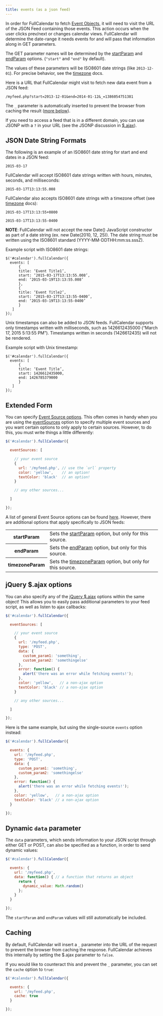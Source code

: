 ```yaml
---
title: events (as a json feed)
---
```


In order for FullCalendar to fetch [Event Objects](event-object), it will need to visit the URL of the JSON Feed containing those events. This action occurs when the user clicks prev/next or changes calendar views. FullCalendar will determine the date-range it needs events for and will pass that information along in GET parameters. 

The GET parameter names will be determined by the [startParam](startParam) and [endParam](endParam) options. (`"start"` and `"end"` by default).

The values of these parameters will be ISO8601 date strings (like `2013-12-01`). For precise behavior, see the [timezone](timezone) docs.

Here is a URL that FullCalendar might visit to fetch new data event from a JSON feed:

`/myfeed.php?start=2013-12-01&end=2014-01-12&_=1386054751381`

The `_` parameter is automatically inserted to prevent the browser from caching the result ([more below](#caching)).

If you need to access a feed that is in a different domain, you can use JSONP with a `?` in your URL (see the JSONP discussion in [$.ajax](http://api.jquery.com/jQuery.ajax/)).

## JSON Date String Formats

The following is an example of an ISO8601 date string for start and end dates in a JSON feed:

`2015-03-17`

FullCalendar will accept ISO8601 date strings written with hours, minutes, seconds, and milliseconds:

`2015-03-17T13:13:55.008`

FullCalendar also accepts ISO8601 date strings with a timezone offset (see [timezone](timezone) docs):

`2015-03-17T13:13:55+0800`

`2015-03-17T13:13:55-0400`

**NOTE**: FullCalendar will not accept the new Date() JavaScript constructor as part of a date string (ex. new Date(2010, 12, 25)). The date string must be written using the ISO8601 standard (YYYY-MM-DDTHH:mm:ss.sssZ).

Example script with ISO8601 date strings:

```
$('#calendar').fullCalendar({
  events: [
      {
      title: ‘Event Title1’,
      start: ‘2015-03-17T13:13:55.008’,
      end: ‘2015-03-19T13:13:55.008’
      },
      {
      title: ‘Event Title2’,
      start: ‘2015-03-17T13:13:55-0400’,
      end: ‘2015-03-19T13:13:55-0400’
      }
   ]
});
```

Unix timestamps can also be added to JSON feeds. FullCalendar supports only timestamps written with milliseconds, such as 1426612435000 (“March 17, 2015 5:13:55 PM”). Timestamps written in seconds (1426612435) will not be rendered.

Example script with Unix timestamp:

```
$('#calendar').fullCalendar({
  events: [
      {
      title: ‘Event Title’,
      start: 1426612435000, 
      end: 1426785379000
      }
   ]
});

```

## Extended Form

You can specify [Event Source options](event-source-object#options). This often comes in handy when you are using the [eventSources](eventSources) option to specify multiple event sources and you want certain options to only apply to certain sources. However, to do this, you must write things a little differently:

```js
$('#calendar').fullCalendar({

  eventSources: [

    // your event source
    {
      url: '/myfeed.php', // use the `url` property
      color: 'yellow',    // an option!
      textColor: 'black'  // an option!
    }

    // any other sources...

  ]

});
```

A list of general Event Source options can be found [here](event-source-object#options).
<span id='options'>However, there are additional options that apply specifically to JSON feeds:</span>

<table>
<tr>
<th>
startParam
</th>
<td>
Sets the <a href='startParam'>startParam</a> option, but only for this source.
</td>
</tr>
<tr>
<th>
endParam
</th>
<td>
Sets the <a href='endParam'>endParam</a> option, but only for this source.
</td>
</tr>
<tr>
<th>
timezoneParam
</th>
<td>
Sets the <a href='timezoneParam'>timezoneParam</a> option, but only for this source.
</td>
</tr>
</table>

## jQuery $.ajax options

You can also specify any of the [jQuery $.ajax](http://api.jquery.com/jQuery.ajax/) options within the same object! This allows you to easily pass additional parameters to your feed script, as well as listen to ajax callbacks:

```js
$('#calendar').fullCalendar({

  eventSources: [

    // your event source
    {
      url: '/myfeed.php',
      type: 'POST',
      data: {
        custom_param1: 'something',
        custom_param2: 'somethingelse'
      },
      error: function() {
        alert('there was an error while fetching events!');
      },
      color: 'yellow',   // a non-ajax option
      textColor: 'black' // a non-ajax option
    }

    // any other sources...

  ]

});
```

Here is the same example, but using the single-source `events` option instead:

```js
$('#calendar').fullCalendar({

  events: {
    url: '/myfeed.php',
    type: 'POST',
    data: {
      custom_param1: 'something',
      custom_param2: 'somethingelse'
    },
    error: function() {
      alert('there was an error while fetching events!');
    },
    color: 'yellow',   // a non-ajax option
    textColor: 'black' // a non-ajax option
  }

});
```

## Dynamic `data` parameter

The `data` parameters, which sends information to your JSON script through either GET or POST, can also be specified as a function, in order to send dynamic values:

```js
$('#calendar').fullCalendar({

  events: {
    url: '/myfeed.php',
    data: function() { // a function that returns an object
      return {
        dynamic_value: Math.random()
      };
    }
  }

});
```

The `startParam` and `endParam` values will still automatically be included.

## Caching

By default, FullCalendar will insert a `_` parameter into the URL of the request to prevent the browser from caching the response. FullCalendar achieves this internally by setting the $.ajax parameter to `false`.

If you would like to counteract this and prevent the `_` parameter, you can set the `cache` option to `true`:

```js
$('#calendar').fullCalendar({

  events: {
    url: '/myfeed.php',
    cache: true
  }

});
```
